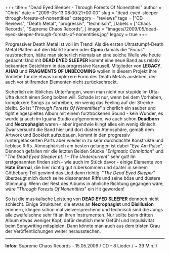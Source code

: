 +++
title = "Dead Eyed Sleeper - Through Forests Of Nonentities"
author = "Chris"
date = "2009-05-13 08:00:21+00:00"
slug = "dead-eyed-sleeper-through-forests-of-nonentities"
category = "reviews"
tags = ["CD-Reviews", "Death Metal", "progressiv", "technisch", ]
labels = ["Chaos Records", "Supreme Chaos Records", ]
image = "images//2009/05/dead-eyed-sleeper-through-forests-of-nonentities.jpg"
legacy = true
+++

Progressiver Death Metal ist voll im Trend! Als die ersten Ultrastumpf-Death Metal Platten auf den Markt kamen oder **Cynic** damals die "_Focus_" rausbrachten, hätte man sicherlich niemals an eine solche Welle wie heute gedacht!
Und mit **DEAD EYED SLEEPER** kommt eine neue Band aus relativ bekannten Gesichtern in das progressive Karusell. Mitglieder von **LEGACY**, **AHAB** und **FRAGMENTS OF UNBECOMING** wollen in diesem Projekt ihre Vorliebe für die etwas komplexere Form des Death Metals ausleben, der auch vor stilfremden Elementen nicht zurückschreckt.

Sicherlich ein löbliches Unterfangen, wenn man nicht nur stupide im Ufta-Ufta durch einen Song bolzen will. Schade ist nur, wenn bei dem Vorhaben, komplexere Songs zu schreiben, ein wenig das Feeling auf der Strecke bleibt. So ist "_Through Forests Of Nonentities_" sicherlich ein sauber und tight eingespieltes Album mit einem furztrockenen Sound - kein Wunder, es wurde ja auch im Iguana Studio aufgenommen, wo auch schon **Deadborn** und **Necrophagist** waren - aber irgendwie klingt alles ein wenig klinisch. Zwar versucht die Band hier und dort düstere Atmosphäre, gemäß dem Artwork und Booklett aufzubauen, kommt in den progressiv runtergetackerten Parts aber wieder in zu sehr durchdachte Konstrukte und lieblose Riffs. Atmosphärisch am besten gelungen ist dabei "_Eye Am Pulse_".
Dennoch gefallen mir die letzten Beiden Stücke "_Enigmatic Conniption_" und "_The Dead Eyed Sleeper pt. I - The Undercurrent_" sehr gut! Im erstgenannten finden sich - wie auch im Stück davor - einige Elemente von **Hate Eternal**, die hier richtig gut rüberkommen und später in seinem Götheburg-Teil gewinnt das Lied dann richtig. "_The Dead Eyed Sleeper_" überzeugt mich durch seine dissonanten Riffs und seine böse und düstere Stimmung. Wenn der Rest des Albums in ähnliche Richtung gegangen wäre, wäre "_Through Forests Of Nonentities_" ein Hit geworden!

So ist die musikalische Leistung von **DEAD EYED SLEEPER** dennoch nicht schlecht. Einige Strukturen, die etwas an **Necrophagist** und **Disillusion** erinnern, klingen schon mal vielversprechend und technisch sind die Jungs alle zweifelsohne sehr fit an ihren Instrumenten. Nur sollte beim dritten Album etwas weniger Kopf, dafür deutlich mehr Gefühl und Impulsivität beim Songwriting mitspielen. Dann könnte man auch aus dem tristen Grau der Veröffentlichungen weiter herausstechen.





---
**Infos:**
Supreme Chaos Records - 15.05.2009 / 
CD - 8 Lieder / ~ 39 Min. / 
